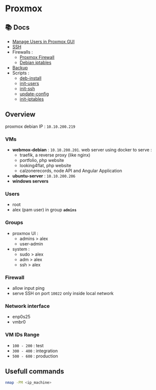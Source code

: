 # Proxmox

## 📚 Docs

- [Manage Users in Proxmox GUI](docs/manage-proxmox-users.md)
- [SSH](docs/ssh.md)
- Firewalls :
  - [Proxmox Firewall](docs/firewall/proxmox-firewall.md)
  - [Debian iptables](docs/firewall/debian-iptables.md)
- [Backup](docs/protection.md)
- Scripts :
  - [deb-install](scripts/deb-install)
  - [init-users](scripts/init-users)
  - [init-ssh](scripts/init-ssh)
  - [update-config](scripts/update-config)
  - [init-iptables](scripts/init-iptables)


## Overview
proxmox debian IP : `10.10.200.219`

### VMs
- **webmox-debian** : `10.10.200.201`. web server using docker to serve :
    - traefik, a reverse proxy (like nginx)
    - portfolio, php website
    - looking4flat, php website
    - calzonerecords, node API and Angular Application
- **ubuntu-server** : `10.10.200.206`
- **windows servers**

### Users
- root
- alex (pam user) in group **`admins`**
### Groups
- proxmox UI :
  - admins > alex
  - user-admin
- system :
  - sudo > alex
  - adm > alex
  - ssh > alex
### Firewall
- allow input ping
- serve SSH on port `10022` only inside local network

### Network interface
- enp0s25
- vmbr0 

### VM IDs Range
- `100 - 200` : test
- `300 - 400` : integration
- `500 - 600` : production

## Usefull commands
```sh
nmap -PM <ip_machine>
```